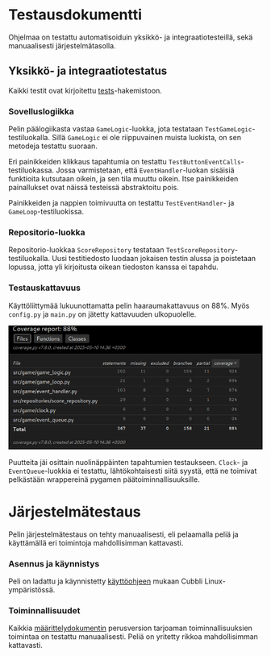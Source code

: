 # Testausdokumentti
Ohjelmaa on testattu automatisoiduin yksikkö- ja integraatiotesteillä, sekä manuaalisesti järjestelmätasolla.

## Yksikkö- ja integraatiotestatus
Kaikki testit ovat kirjoitettu [tests](src/tests/)-hakemistoon.
### Sovelluslogiikka
Pelin päälogiikasta vastaa `GameLogic`-luokka, jota testataan `TestGameLogic`-testiluokalla. Sillä `GameLogic` ei ole riippuvainen muista luokista, on sen metodeja testattu suoraan.

Eri painikkeiden klikkaus tapahtumia on testattu `TestButtonEventCalls`-testiluokassa. Jossa varmistetaan, että `EventHandler`-luokan sisäisiä funktioita kutsutaan oikein, ja sen tila muuttu oikein. Itse painikkeiden painallukset ovat näissä testeissä abstraktoitu pois.

Painikkeiden ja nappien toimivuutta on testattu `TestEventHandler`- ja `GameLoop`-testiluokissa.

### Repositorio-luokka
Repositorio-luokkaa `ScoreRepository` testataan `TestScoreRepository`-testiluokalla. Uusi testitiedosto luodaan jokaisen testin alussa ja poistetaan lopussa, jotta yli kirjoitusta oikean tiedoston kanssa ei tapahdu.

### Testauskattavuus
Käyttöliittymää lukuunottamatta pelin haaraumakattavuus on 88%. Myös `config.py` ja `main.py` on jätetty kattavuuden ulkopuolelle.


![](https://github.com/saimouu/ot-harjoitustyo/blob/main/dokumentaatio/kuvat/testikattavuus.png)


Puutteita jäi osittain nuolinäppäinten tapahtumien testaukseen. `Clock`- ja `EventQueue`-luokkia ei testattu, lähtökohtaisesti siitä syystä, että ne toimivat pelkästään wrappereinä pygamen päätoiminnallisuuksille.

# Järjestelmätestaus
Pelin järjestelmätestaus on tehty manuaalisesti, eli pelaamalla peliä ja käyttämällä eri toimintoja mahdollisimman kattavasti.

### Asennus ja käynnistys
Peli on ladattu ja käynnistetty [käyttöohjeen](dokumentaatio/kayttoohje.md) mukaan Cubbli Linux-ympäristössä.

### Toiminnallisuudet
Kaikkia [määrittelydokumentin](dokumentaatio/vaatimusmaarittely.md) perusversion tarjoaman toiminnallisuuksien toimintaa on testattu manuaalisesti. Peliä on yritetty rikkoa mahdollisimman kattavasti.

